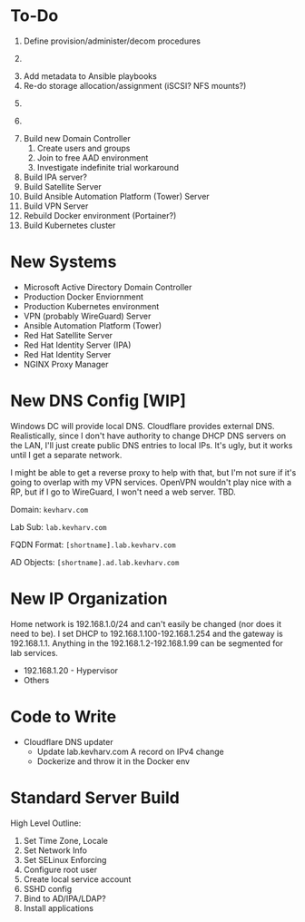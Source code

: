 # To-Do
1. Define provision/administer/decom procedures
1. ~~~Update DNS records~~~
1. Add metadata to Ansible playbooks
1. Re-do storage allocation/assignment (iSCSI? NFS mounts?)
1. ~~~Migrate all FS01 content to desktop~~~
1. ~~~DECOM everything except prddock1~~~
1. Build new Domain Controller
    1. Create users and groups
    1. Join to free AAD environment
    1. Investigate indefinite trial workaround
1. Build IPA server?
1. Build Satellite Server
1. Build Ansible Automation Platform (Tower) Server
1. Build VPN Server
1. Rebuild Docker environment (Portainer?)
1. Build Kubernetes cluster

# New Systems
- Microsoft Active Directory Domain Controller
- Production Docker Enviornment
- Production Kubernetes environment
- VPN (probably WireGuard) Server
- Ansible Automation Platform (Tower)
- Red Hat Satellite Server
- Red Hat Identity Server (IPA)
- Red Hat Identity Server
- NGINX Proxy Manager

# New DNS Config [WIP]
Windows DC will provide local DNS. Cloudflare provides external DNS. Realistically, since I don't have authority to change DHCP DNS servers on the LAN, I'll just create public DNS entries to local IPs. It's ugly, but it works until I get a separate network.

I might be able to get a reverse proxy to help with that, but I'm not sure if it's going to overlap with my VPN services. OpenVPN wouldn't play nice with a RP, but if I go to WireGuard, I won't need a web server. TBD.

Domain:         `kevharv.com`

Lab Sub:        `lab.kevharv.com`

FQDN Format:    `[shortname].lab.kevharv.com`

AD Objects:     `[shortname].ad.lab.kevharv.com`

# New IP Organization
Home network is 192.168.1.0/24 and can't easily be changed (nor does  it need to be). I set DHCP to 192.168.1.100-192.168.1.254 and the gateway is 192.168.1.1. Anything in the 192.168.1.2-192.168.1.99 can be segmented for lab services.

- 192.168.1.20 - Hypervisor
- Others

# Code to Write
- Cloudflare DNS updater
    - Update lab.kevharv.com A record on IPv4 change
    - Dockerize and throw it in the Docker env

# Standard Server Build
High Level Outline:
1. Set Time Zone, Locale
1. Set Network Info
1. Set SELinux Enforcing
1. Configure root user
1. Create local service account
1. SSHD config
1. Bind to AD/IPA/LDAP?
1. Install applications